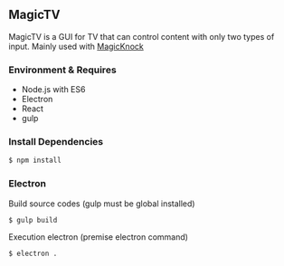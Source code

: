 ## MagicTV

MagicTV is a GUI for TV that can control content with only two types of input.
Mainly used with [MagicKnock](http://magicknock.com/)

### Environment & Requires

- Node.js with ES6
- Electron
- React
- gulp

### Install Dependencies

```bash
$ npm install
```

### Electron

Build source codes (gulp must be global installed)
```
$ gulp build
```

Execution electron (premise electron command)
```
$ electron .
```
